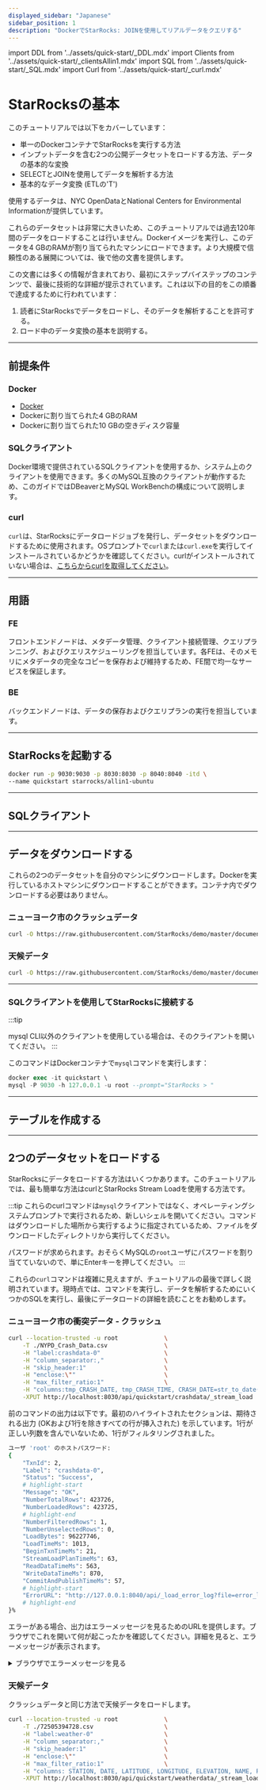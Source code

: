 ```yaml
---
displayed_sidebar: "Japanese"
sidebar_position: 1
description: "DockerでStarRocks: JOINを使用してリアルデータをクエリする"
---
```

import DDL from '../assets/quick-start/_DDL.mdx'
import Clients from '../assets/quick-start/_clientsAllin1.mdx'
import SQL from '../assets/quick-start/_SQL.mdx'
import Curl from '../assets/quick-start/_curl.mdx'

# StarRocksの基本

このチュートリアルでは以下をカバーしています：

- 単一のDockerコンテナでStarRocksを実行する方法
- インプットデータを含む2つの公開データセットをロードする方法、データの基本的な変換
- SELECTとJOINを使用してデータを解析する方法
- 基本的なデータ変換 (ETLの'T')

使用するデータは、NYC OpenDataとNational Centers for Environmental Informationが提供しています。

これらのデータセットは非常に大きいため、このチュートリアルでは過去120年間のデータをロードすることは行いません。Dockerイメージを実行し、このデータを4 GBのRAMが割り当てられたマシンにロードできます。より大規模で信頼性のある展開については、後で他の文書を提供します。

この文書には多くの情報が含まれており、最初にステップバイステップのコンテンツで、最後に技術的な詳細が提示されています。これは以下の目的をこの順番で達成するために行われています：

1. 読者にStarRocksでデータをロードし、そのデータを解析することを許可する。
2. ロード中のデータ変換の基本を説明する。

---

## 前提条件

### Docker

- [Docker](https://docs.docker.com/engine/install/)
- Dockerに割り当てられた4 GBのRAM
- Dockerに割り当てられた10 GBの空きディスク容量

### SQLクライアント

Docker環境で提供されているSQLクライアントを使用するか、システム上のクライアントを使用できます。多くのMySQL互換のクライアントが動作するため、このガイドではDBeaverとMySQL WorkBenchの構成について説明します。

### curl

`curl`は、StarRocksにデータロードジョブを発行し、データセットをダウンロードするために使用されます。OSプロンプトで`curl`または`curl.exe`を実行してインストールされているかどうかを確認してください。curlがインストールされていない場合は、[こちらからcurlを取得してください](https://curl.se/dlwiz/?type=bin)。

---
## 用語

### FE
フロントエンドノードは、メタデータ管理、クライアント接続管理、クエリプランニング、およびクエリスケジューリングを担当しています。各FEは、そのメモリにメタデータの完全なコピーを保存および維持するため、FE間で均一なサービスを保証します。

### BE
バックエンドノードは、データの保存およびクエリプランの実行を担当しています。

---

## StarRocksを起動する

```bash
docker run -p 9030:9030 -p 8030:8030 -p 8040:8040 -itd \
--name quickstart starrocks/allin1-ubuntu
```
---
## SQLクライアント

<Clients />

---

## データをダウンロードする

これらの2つのデータセットを自分のマシンにダウンロードします。Dockerを実行しているホストマシンにダウンロードすることができます。コンテナ内でダウンロードする必要はありません。

### ニューヨーク市のクラッシュデータ

```bash
curl -O https://raw.githubusercontent.com/StarRocks/demo/master/documentation-samples/quickstart/datasets/NYPD_Crash_Data.csv
```

### 天候データ

```bash
curl -O https://raw.githubusercontent.com/StarRocks/demo/master/documentation-samples/quickstart/datasets/72505394728.csv
```

---

### SQLクライアントを使用してStarRocksに接続する

:::tip

mysql CLI以外のクライアントを使用している場合は、そのクライアントを開いてください。
:::

このコマンドはDockerコンテナで`mysql`コマンドを実行します：

```sql
docker exec -it quickstart \
mysql -P 9030 -h 127.0.0.1 -u root --prompt="StarRocks > "
```

---

## テーブルを作成する

<DDL />

---

## 2つのデータセットをロードする
StarRocksにデータをロードする方法はいくつかあります。このチュートリアルでは、最も簡単な方法はcurlとStarRocks Stream Loadを使用する方法です。

:::tip
これらのcurlコマンドは`mysql`クライアントではなく、オペレーティングシステムプロンプトで実行されるため、新しいシェルを開いてください。コマンドはダウンロードした場所から実行するように指定されているため、ファイルをダウンロードしたディレクトリから実行してください。

パスワードが求められます。おそらくMySQLの`root`ユーザにパスワードを割り当てていないので、単にEnterキーを押してください。
:::

これらの`curl`コマンドは複雑に見えますが、チュートリアルの最後で詳しく説明されています。現時点では、コマンドを実行し、データを解析するためにいくつかのSQLを実行し、最後にデータロードの詳細を読むことをお勧めします。

### ニューヨーク市の衝突データ - クラッシュ

```bash
curl --location-trusted -u root             \
    -T ./NYPD_Crash_Data.csv                \
    -H "label:crashdata-0"                  \
    -H "column_separator:,"                 \
    -H "skip_header:1"                      \
    -H "enclose:\""                         \
    -H "max_filter_ratio:1"                 \
    -H "columns:tmp_CRASH_DATE, tmp_CRASH_TIME, CRASH_DATE=str_to_date(concat_ws(' ', tmp_CRASH_DATE, tmp_CRASH_TIME), '%m/%d/%Y %H:%i'),BOROUGH,ZIP_CODE,LATITUDE,LONGITUDE,LOCATION,ON_STREET_NAME,CROSS_STREET_NAME,OFF_STREET_NAME,NUMBER_OF_PERSONS_INJURED,NUMBER_OF_PERSONS_KILLED,NUMBER_OF_PEDESTRIANS_INJURED,NUMBER_OF_PEDESTRIANS_KILLED,NUMBER_OF_CYCLIST_INJURED,NUMBER_OF_CYCLIST_KILLED,NUMBER_OF_MOTORIST_INJURED,NUMBER_OF_MOTORIST_KILLED,CONTRIBUTING_FACTOR_VEHICLE_1,CONTRIBUTING_FACTOR_VEHICLE_2,CONTRIBUTING_FACTOR_VEHICLE_3,CONTRIBUTING_FACTOR_VEHICLE_4,CONTRIBUTING_FACTOR_VEHICLE_5,COLLISION_ID,VEHICLE_TYPE_CODE_1,VEHICLE_TYPE_CODE_2,VEHICLE_TYPE_CODE_3,VEHICLE_TYPE_CODE_4,VEHICLE_TYPE_CODE_5" \
    -XPUT http://localhost:8030/api/quickstart/crashdata/_stream_load
```

前のコマンドの出力は以下です。最初のハイライトされたセクションは、期待される出力 (OKおよび1行を除きすべての行が挿入された) を示しています。1行が正しい列数を含んでいないため、1行がフィルタリングされました。

```bash
ユーザ 'root' のホストパスワード:
{
    "TxnId": 2,
    "Label": "crashdata-0",
    "Status": "Success",
    # highlight-start
    "Message": "OK",
    "NumberTotalRows": 423726,
    "NumberLoadedRows": 423725,
    # highlight-end
    "NumberFilteredRows": 1,
    "NumberUnselectedRows": 0,
    "LoadBytes": 96227746,
    "LoadTimeMs": 1013,
    "BeginTxnTimeMs": 21,
    "StreamLoadPlanTimeMs": 63,
    "ReadDataTimeMs": 563,
    "WriteDataTimeMs": 870,
    "CommitAndPublishTimeMs": 57,
    # highlight-start
    "ErrorURL": "http://127.0.0.1:8040/api/_load_error_log?file=error_log_da41dd88276a7bfc_739087c94262ae9f"
    # highlight-end
}%
```

エラーがある場合、出力はエラーメッセージを見るためのURLを提供します。ブラウザでこれを開いて何が起こったかを確認してください。詳細を見ると、エラーメッセージが表示されます。

<details>

<summary>ブラウザでエラーメッセージを見る</summary>

```bash
エラー: 値の数が列の数と一致しません。29を予期していましたが、32が渡されました。

列区切り文字: 44, 行区切り文字: 10.. 行: 09/06/2015,14:15,,,40.6722269,-74.0110059,"(40.6722269, -74.0110059)",,,"R/O 1 BEARD ST. ( IKEA'S 
09/14/2015,5:30,BRONX,10473,40.814551,-73.8490955,"(40.814551, -73.8490955)",TORRY AVENUE                    ,NORTON AVENUE                   ,,0,0,0,0,0,0,0,0,Driver Inattention/Distraction,Unspecified,,,,3297457,PASSENGER VEHICLE,PASSENGER VEHICLE,,,
```

</details>

### 天候データ

クラッシュデータと同じ方法で天候データをロードします。

```bash
curl --location-trusted -u root             \
    -T ./72505394728.csv                    \
    -H "label:weather-0"                    \
    -H "column_separator:,"                 \
    -H "skip_header:1"                      \
    -H "enclose:\""                         \
    -H "max_filter_ratio:1"                 \
    -H "columns: STATION, DATE, LATITUDE, LONGITUDE, ELEVATION, NAME, REPORT_TYPE, SOURCE, HourlyAltimeterSetting, HourlyDewPointTemperature, HourlyDryBulbTemperature, HourlyPrecipitation, HourlyPresentWeatherType, HourlyPressureChange, HourlyPressureTendency, HourlyRelativeHumidity, HourlySkyConditions, HourlySeaLevelPressure, HourlyStationPressure, HourlyVisibility, HourlyWetBulbTemperature, HourlyWindDirection, HourlyWindGustSpeed, HourlyWindSpeed, Sunrise, Sunset, DailyAverageDewPointTemperature, DailyAverageDryBulbTemperature, DailyAverageRelativeHumidity, DailyAverageSeaLevelPressure, DailyAverageStationPressure, DailyAverageWetBulbTemperature, DailyAverageWindSpeed, DailyCoolingDegreeDays, DailyDepartureFromNormalAverageTemperature, DailyHeatingDegreeDays, DailyMaximumDryBulbTemperature, DailyMinimumDryBulbTemperature, DailyPeakWindDirection, DailyPeakWindSpeed, DailyPrecipitation, DailySnowDepth, DailySnowfall, DailySustainedWindDirection, DailySustainedWindSpeed, DailyWeather, MonthlyAverageRH, MonthlyDaysWithGT001Precip, MonthlyDaysWithGT010Precip, MonthlyDaysWithGT32Temp, MonthlyDaysWithGT90Temp, MonthlyDaysWithLT0Temp, MonthlyDaysWithLT32Temp, MonthlyDepartureFromNormalAverageTemperature, MonthlyDepartureFromNormalCoolingDegreeDays, MonthlyDepartureFromNormalHeatingDegreeDays, MonthlyDepartureFromNormalMaximumTemperature, MonthlyDepartureFromNormalMinimumTemperature, MonthlyDepartureFromNormalPrecipitation, MonthlyDewpointTemperature, MonthlyGreatestPrecip, MonthlyGreatestPrecipDate, MonthlyGreatestSnowDepth, MonthlyGreatestSnowDepthDate, MonthlyGreatestSnowfall, MonthlyGreatestSnowfallDate, MonthlyMaxSeaLevelPressureValue, MonthlyMaxSeaLevelPressureValueDate, MonthlyMaxSeaLevelPressureValueTime, MonthlyMaximumTemperature, MonthlyMeanTemperature, MonthlyMinSeaLevelPressureValue, MonthlyMinSeaLevelPressureValueDate, MonthlyMinSeaLevelPressureValueTime, MonthlyMinimumTemperature, MonthlySeaLevelPressure, MonthlyStationPressure, MonthlyTotalLiquidPrecipitation, MonthlyTotalSnowfall, MonthlyWetBulb, AWND, CDSD, CLDD, DSNW, HDSD, HTDD, NormalsCoolingDegreeDay, NormalsHeatingDegreeDay, ShortDurationEndDate005, ShortDurationEndDate010, ShortDurationEndDate015, ShortDurationEndDate020, ShortDurationEndDate030, ShortDurationEndDate045, ShortDurationEndDate060, ShortDurationEndDate080, ShortDurationEndDate100, ShortDurationEndDate120, ShortDurationEndDate150, ShortDurationEndDate180, ShortDurationPrecipitationValue005, ShortDurationPrecipitationValue010, ShortDurationPrecipitationValue015, ShortDurationPrecipitationValue020, ShortDurationPrecipitationValue030, ShortDurationPrecipitationValue045, ShortDurationPrecipitationValue060, ShortDurationPrecipitationValue080, ShortDurationPrecipitationValue100, ShortDurationPrecipitationValue120, ShortDurationPrecipitationValue150, ShortDurationPrecipitationValue180, REM, BackupDirection, BackupDistance, BackupDistanceUnit, BackupElements, BackupElevation, BackupEquipment, BackupLatitude, BackupLongitude, BackupName, WindEquipmentChangeDate" \
    -XPUT http://localhost:8030/api/quickstart/weatherdata/_stream_load